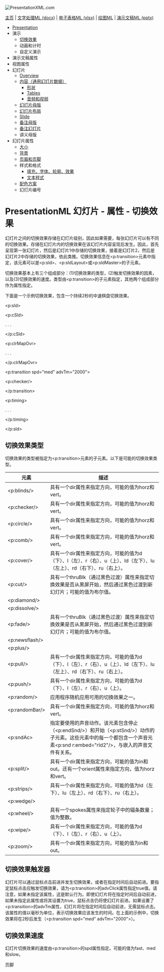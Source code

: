 ![PresentationXML.com](pptxImages\PresentationMLBanner.png)

[主页](index.md) | [文字处理ML (docx)](anatomyofOOXML.md) | [电子表格ML (xlsx)](anatomyofOOXML-xlsx.md) | [绘图ML](drwOverview.md) | [演示文稿ML (pptx)](anatomyofOOXML-pptx.md)

- [Presentation](prPresentation.md)
- 演示
  - [切换效果](prSlide-transitions.md)
  - 动画和计时
  - 自定义演示
- 演示文稿属性
- 视图属性
- 幻灯片
  - [Overview](prSlide.md)
  - [内容（通用幻灯片数据）](prCommonSlideData.md)
    - [形状](prSlide-shapeTree.md)
    - [Tables](drwTable.md)
    - [音频和视频](prSlide-multiMedia.md)
  - [幻灯片母版](prSlideMaster.md)
  - [幻灯片布局](prSlideLayout.md)
  - [Slide](prPresentationSlide.md)
  - [备注母版](prNotesMaster.md)
  - [备注幻灯片](prNotesSlide.md)
  - 讲义母版
- 幻灯片属性
  - [大小](prSlide-size.md)
  - [背景](prSlide-background.md)
  - [页眉和页脚](prSlide-footer.md)
  - 样式和格式
    - [填充、字体、轮廓、效果](prSlide-styles-themes.md)
    - [文本样式](prSlide-styles-textStyles.md)
  - [配色方案](prSlide-color.md)
  - 幻灯片编号

# PresentationML 幻灯片 - 属性 - 切换效果

幻灯片之间的切换效果存储在幻灯片级别，因此如果需要，每张幻灯片可以有不同的切换效果。存储在幻灯片内的切换效果在该幻灯片内容呈现后发生。因此，首先呈现第一张幻灯片，然后是幻灯片1中存储的切换效果，接着是幻灯片2，然后是幻灯片2中存储的切换效果，依此类推。切换效果信息在<p:transition>元素中指定，该元素可以是<p:sld>、<p:sldLayout>或<p:sldMaster>的子元素。

切换效果基本上有三个组成部分：(1)切换效果的类型，(2)触发切换效果的因素，以及(3)切换效果的速度。类型由<p:transition>的子元素指定，其他两个组成部分作为属性指定。

下面是一个示例切换效果，包含一个持续2秒的中速棋盘切换效果。

<p:sld>

<p:cSld>

. . .

</p:cSld>

<p:clrMapOvr>

. . .

</p:clrMapOvr>

<p:transition spd="med" advTm="2000">

<p:checker/>

</p:transition>

<p:timing>

. . .

</p:timing>

</p:sld>

## 切换效果类型

切换效果的类型被指定为<p:transition>元素的子元素。以下是可能的切换效果类型。

| 元素           | 描述                                                                                                                                                                       |
| -------------- | -------------------------------------------------------------------------------------------------------------------------------------------------------------------------- |
| <p:blinds/>    | 具有一个dir属性来指定方向，可能的值为horz和vert。                                                                                                                          |
| <p:checker/>   | 具有一个dir属性来指定方向，可能的值为horz和vert。                                                                                                                          |
| <p:circle/>    | 具有一个dir属性来指定方向，可能的值为horz和vert。                                                                                                                          |
| <p:comb/>      | 具有一个dir属性来指定方向，可能的值为horz和vert。                                                                                                                          |
| <p:cover/>     | 具有一个dir属性来指定方向，可能的值为d（下）、l（左）、r（右）、u（上）、ld（左下）、lu（左上）、rd（右下）、ru（右上）。                                                  |
| <p:cut/>       | 具有一个thruBlk（通过黑色过渡）属性来指定切换效果是否从黑屏开始，然后通过黑色过渡到新幻灯片；可能的值为布尔值。                                                            |
| <p:diamond/>   |
| <p:dissolve/>  |
| <p:fade/>      | 具有一个thruBlk（通过黑色过渡）属性来指定切换效果是否从黑屏开始，然后通过黑色过渡到新幻灯片；可能的值为布尔值。                                                            |
| <p:newsflash/> |
| <p:plus/>      |
| <p:pull/>      | 具有一个dir属性来指定方向，可能的值为d（下）、l（左）、r（右）、u（上）、ld（左下）、lu（左上）、rd（右下）、ru（右上）。                                                  |
| <p:push/>      | 具有一个dir属性来指定方向，可能的值为d（下）、l（左）、r（右）、u（上）。                                                                                                  |
| <p:random/>    | 应用程序随机应用可用的切换效果之一。                                                                                                                                       |
| <p:randomBar/> | 具有一个dir属性来指定方向，可能的值为horz和vert。                                                                                                                          |
| <p:sndAc>      | 指定要使用的声音动作。该元素包含停止（<p:endSnd/>）和开始（<p:stSnd/>）动作的子元素。这些元素中的每一个都包含一个声音元素<p:snd r:embed="rId2"/>，与嵌入的声音文件有关系。 |
| <p:split/>     | 具有一个dir属性来指定方向，可能的值为in和out。还有一个orient属性来指定方向，值为horz和vert。                                                                               |
| <p:strips/>    | 具有一个dir属性来指定方向，可能的值为ld（左下）、lu（左上）、rd（右下）、ru（右上）。                                                                                      |
| <p:wedge/>     |
| <p:wheel/>     | 具有一个spokes属性来指定轮子中的辐条数量；值为整数。                                                                                                                       |
| <p:wipe/>      | 具有一个dir属性来指定方向，可能的值为d（下）、l（左）、r（右）、u（上）。                                                                                                  |
| <p:zoom/>      | 具有一个dir属性来指定方向，可能的值为in和out。                                                                                                                             |

## 切换效果触发器

幻灯片可以通过鼠标点击前进并发生切换效果，或者在指定时间后自动前进。要指定鼠标点击应触发切换效果，请为<p:transition>的advClick属性指定true值。请注意，如果未指定该属性，这是默认行为。即使幻灯片将在指定时间后自动前进，如果未指定此属性或将其设置为true，鼠标点击仍将使幻灯片前进。如果设置了<p:transition>的advTm属性，幻灯片将在指定时间后自动前进，无需鼠标点击。该属性的值以毫秒为单位，表示切换效果应该发生的时间。在上面的示例中，切换效果将在2秒后发生（<p:transition spd="med" advTm="2000">）。

## 切换效果速度

幻灯片切换效果的速度由<p:transition>的spd属性指定。可能的值为fast、med和slow。

页脚
